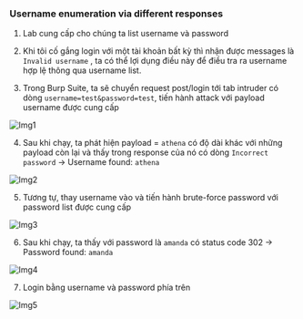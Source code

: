 ### Username enumeration via different responses

1. Lab cung cấp cho chúng ta list username và password


2. Khi tôi cố gắng login với một tài khoản bất kỳ thì nhận được messages là ``Invalid username`` , ta có thể lợi dụng điều này để điều tra ra username  hợp lệ thông qua username list.


3. Trong Burp Suite, ta sẽ chuyển request post/login tới tab intruder  có dòng ``username=test&password=test``, tiến hành attack với payload username được cung cấp

 ![Img1](\assets/../img/post_login.png)

4. Sau khi chạy, ta phát hiện payload = ``athena`` có độ dài khác với những payload còn lại và thấy trong response của nó có dòng ``Incorrect password``  -> Username found: ``athena``


 ![Img2](\assets/../img/after_run.png)

5. Tương tự, thay username vào và tiến hành brute-force password với password list được cung cấp


 ![Img3](\assets/../img/brute_force_pw.png)

6. Sau khi chạy, ta thấy với password là ``amanda`` có status code 302 -> Password found: ``amanda``


 ![Img4](\assets/../img/pw_found.png)

7. Login bằng username và password phía trên


 ![Img5](\assets/../img/solved.png)
 